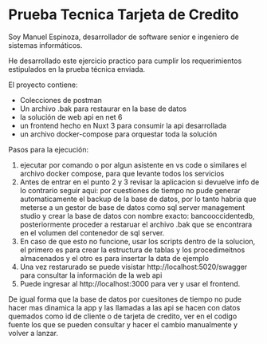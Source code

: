 
# Prueba Tecnica Tarjeta de Credito

Soy Manuel Espinoza, desarrollador de software senior e ingeniero de sistemas informáticos.

He desarrollado este ejercicio practico para cumplir los requerimientos estipulados en la prueba técnica enviada.

El proyecto contiene:

- Colecciones de postman
- Un archivo .bak para restaurar en la base de datos
- la solución de web api en net 6
- un frontend hecho en Nuxt 3 para consumir la api desarrollada
- un archivo docker-compose para orquestar toda la solución

Pasos para la ejecución:

1. ejecutar por comando o por algun asistente en vs code o similares el archivo docker compose, para que levante todos los servicios
2. Antes de entrar en el punto 2 y 3 revisar la aplicacion si devuelve info de lo contrario seguir aqui: por cuestiones de tiempo no pude generar automaticamente el backup de la base de datos, por lo tanto habria que meterse a un gestor de base de datos como sql server management studio y crear la base de datos con nombre exacto: bancooccidentedb, posteriormente proceder a restaruar el archivo .bak que se encontrara en el volumen del contenedor de sql server.
3. En caso de que esto no funcione, usar los scripts dentro de la solucion, el primero es para crear la estructura de tablas y los procedimeitnos almacenados y el otro es para insertar la data de ejemplo
4. Una vez restarurado se puede visistar http://localhost:5020/swagger para consultar la información de la web api
5. Puede ingresar al http://localhost:3000 para ver y usar el frontend.

De igual forma que la base de datos por cuesitones de tiempo no pude hacer mas dinamica la app y las llamadas a las api se hacen con datos quemados como id de cliente o de tarjeta de credito, ver en el codigo fuente los que se pueden consultar y hacer el cambio manualmente y volver a lanzar.

